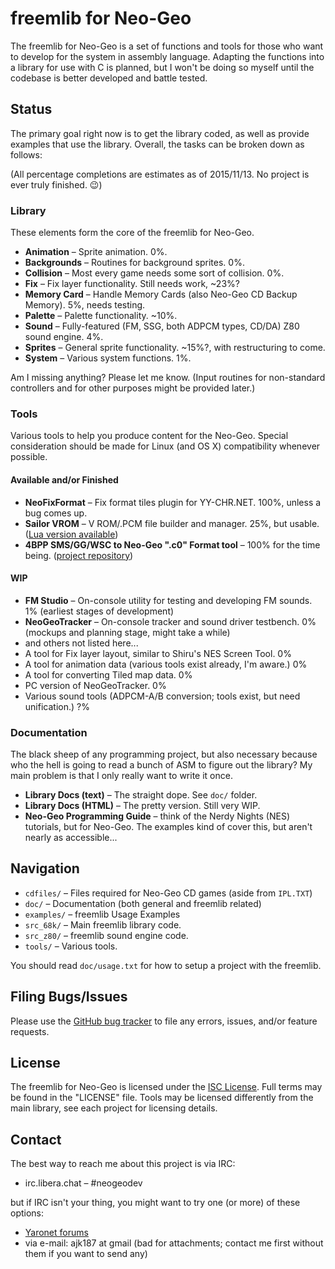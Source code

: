 freemlib for Neo-Geo
====================
The freemlib for Neo-Geo is a set of functions and tools for those who want to
develop for the system in assembly language. Adapting the functions into a library
for use with C is planned, but I won't be doing so myself until the codebase is
better developed and battle tested.

Status
------
The primary goal right now is to get the library coded, as well as provide
examples that use the library. Overall, the tasks can be broken down as follows:

(All percentage completions are estimates as of 2015/11/13. No project is ever truly finished. :wink:)

### Library ###
These elements form the core of the freemlib for Neo-Geo.

* **Animation** &ndash; Sprite animation. 0%.
* **Backgrounds** &ndash; Routines for background sprites. 0%.
* **Collision** &ndash; Most every game needs some sort of collision. 0%.
* **Fix** &ndash; Fix layer functionality. Still needs work, ~23%?
* **Memory Card** &ndash; Handle Memory Cards (also Neo-Geo CD Backup Memory). 5%, needs testing.
* **Palette** &ndash; Palette functionality. ~10%.
* **Sound** &ndash; Fully-featured (FM, SSG, both ADPCM types, CD/DA) Z80 sound engine. 4%.
* **Sprites** &ndash; General sprite functionality. ~15%?, with restructuring to come.
* **System** &ndash; Various system functions. 1%.

Am I missing anything? Please let me know. (Input routines for non-standard controllers
and for other purposes might be provided later.)

### Tools ###
Various tools to help you produce content for the Neo-Geo. Special consideration
should be made for Linux (and OS X) compatibility whenever possible.

#### Available and/or Finished ####
* **NeoFixFormat** &ndash; Fix format tiles plugin for YY-CHR.NET. 100%, unless a bug comes up.
* **Sailor VROM** &ndash; V ROM/.PCM file builder and manager. 25%, but usable. ([Lua version available](https://github.com/freem/freemlib-neogeo/tree/master/tools/sailorvrom/lua))
* **4BPP SMS/GG/WSC to Neo-Geo ".c0" Format tool** &ndash; 100% for the time being. ([project repository](https://github.com/freem/NeoSpriteConv))

#### WIP ###
* **FM Studio** &ndash; On-console utility for testing and developing FM sounds. 1% (earliest stages of development)
* **NeoGeoTracker** &ndash; On-console tracker and sound driver testbench. 0% (mockups and planning stage, might take a while)
* and others not listed here...
 * A tool for Fix layer layout, similar to Shiru's NES Screen Tool. 0%
 * A tool for animation data (various tools exist already, I'm aware.) 0%
 * A tool for converting Tiled map data. 0%
 * PC version of NeoGeoTracker. 0%
 * Various sound tools (ADPCM-A/B conversion; tools exist, but need unification.) ?%

### Documentation ###
The black sheep of any programming project, but also necessary because who the hell
is going to read a bunch of ASM to figure out the library? My main problem is that
I only really want to write it once.

* **Library Docs (text)** &ndash; The straight dope. See `doc/` folder.
* **Library Docs (HTML)** &ndash; The pretty version. Still very WIP.
* **Neo-Geo Programming Guide** &ndash; think of the Nerdy Nights (NES) tutorials,
but for Neo-Geo. The examples kind of cover this, but aren't nearly as accessible...

Navigation
----------
* `cdfiles/` &ndash; Files required for Neo-Geo CD games (aside from `IPL.TXT`)
* `doc/` &ndash; Documentation (both general and freemlib related)
* `examples/` &ndash; freemlib Usage Examples
* `src_68k/` &ndash; Main freemlib library code.
* `src_z80/` &ndash; freemlib sound engine code.
* `tools/` &ndash; Various tools.

You should read `doc/usage.txt` for how to setup a project with the freemlib.

Filing Bugs/Issues
------------------
Please use the [GitHub bug tracker](https://github.com/freem/freemlib-neogeo/issues)
to file any errors, issues, and/or feature requests.

License
-------
The freemlib for Neo-Geo is licensed under the [ISC License](http://opensource.org/licenses/ISC).
Full terms may be found in the "LICENSE" file.
Tools may be licensed differently from the main library, see each project for licensing details.

Contact
-------
The best way to reach me about this project is via IRC:
* irc.libera.chat &ndash; #neogeodev

but if IRC isn't your thing, you might want to try one (or more) of these options:
* [Yaronet forums](https://www.yaronet.com/sections/417-programmation-homebrew-sur-neo-geo)
* via e-mail: ajk187 at gmail (bad for attachments; contact me first without them
if you want to send any)
